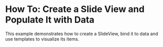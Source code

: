 # How To: Create a Slide View and Populate It with Data


<p>This example demonstrates how to create a SlideView, bind it to data and use templates to visualize its items. </p>

<br/>


